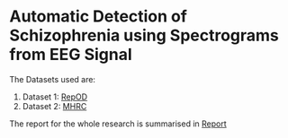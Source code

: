 # Automatic Detection of Schizophrenia using Spectrograms from EEG Signal

The Datasets used are:

1) Dataset 1: [RepOD](https://repod.icm.edu.pl/dataset.xhtml?persistentId=doi:10.18150/repod.0107441)
2) Dataset 2: [MHRC](http://brain.bio.msu.ru/eeg_schizophrenia.htm#:~:text=EEG%20Database%20%2D%20Schizophrenia&text=There%20are%20two%20EEG%20data,EEG%20record%20for%20one%20subject.)

The report for the whole research is summarised in [Report](./Report.pdf)
